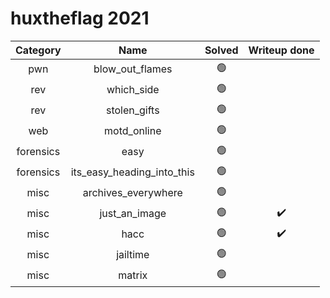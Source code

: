 # huxtheflag 2021

| Category | Name | Solved | Writeup done |
|:---:|:---:|:---:|:---:| 
| pwn | blow_out_flames | :green_circle: |
| rev | which_side | :green_circle: |
| rev | stolen_gifts | :green_circle: |
| web | motd_online | :green_circle: |
| forensics | easy | :green_circle: |
| forensics | its_easy_heading_into_this | :green_circle: |
| misc | archives_everywhere | :green_circle: |
| misc | just_an_image | :green_circle: | :heavy_check_mark: |
| misc | hacc | :green_circle: | :heavy_check_mark: |
| misc | jailtime | :green_circle: |
| misc | matrix | :green_circle: |
